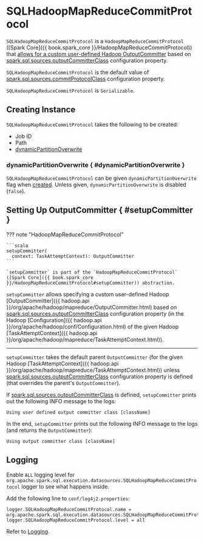 # SQLHadoopMapReduceCommitProtocol

`SQLHadoopMapReduceCommitProtocol` is a `HadoopMapReduceCommitProtocol` ([Spark Core]({{ book.spark_core }}/HadoopMapReduceCommitProtocol)) that [allows for a custom user-defined Hadoop OutputCommitter](#setupCommitter) based on [spark.sql.sources.outputCommitterClass](../configuration-properties.md#OUTPUT_COMMITTER_CLASS) configuration property.

`SQLHadoopMapReduceCommitProtocol` is the default value of [spark.sql.sources.commitProtocolClass](../configuration-properties.md#spark.sql.sources.commitProtocolClass) configuration property.

`SQLHadoopMapReduceCommitProtocol` is `Serializable`.

## Creating Instance

`SQLHadoopMapReduceCommitProtocol` takes the following to be created:

* <span id="jobId"> Job ID
* <span id="path"> Path
* [dynamicPartitionOverwrite](#dynamicPartitionOverwrite)

### dynamicPartitionOverwrite { #dynamicPartitionOverwrite }

`SQLHadoopMapReduceCommitProtocol` can be given `dynamicPartitionOverwrite` flag when [created](#creating-instance). Unless given, `dynamicPartitionOverwrite` is disabled (`false`).

## Setting Up OutputCommitter { #setupCommitter }

??? note "HadoopMapReduceCommitProtocol"

    ```scala
    setupCommitter(
      context: TaskAttemptContext): OutputCommitter
    ```

    `setupCommitter` is part of the `HadoopMapReduceCommitProtocol` ([Spark Core]({{ book.spark_core }}/HadoopMapReduceCommitProtocol#setupCommitter)) abstraction.

`setupCommitter` allows specifying a custom user-defined Hadoop [OutputCommitter]({{ hadoop.api }}/org/apache/hadoop/mapreduce/OutputCommitter.html) based on [spark.sql.sources.outputCommitterClass](../configuration-properties.md#OUTPUT_COMMITTER_CLASS) configuration property (in the Hadoop [Configuration]({{ hadoop.api }}/org/apache/hadoop/conf/Configuration.html) of the given Hadoop [TaskAttemptContext]({{ hadoop.api }}/org/apache/hadoop/mapreduce/TaskAttemptContext.html)).

---

`setupCommitter` takes the default parent `OutputCommitter` (for the given Hadoop [TaskAttemptContext]({{ hadoop.api }}/org/apache/hadoop/mapreduce/TaskAttemptContext.html)) unless [spark.sql.sources.outputCommitterClass](../configuration-properties.md#spark.sql.sources.outputCommitterClass) configuration property is defined (that overrides the parent's `OutputCommitter`).

If [spark.sql.sources.outputCommitterClass](../SQLConf.md#OUTPUT_COMMITTER_CLASS) is defined, `setupCommitter` prints out the following INFO message to the logs:

```text
Using user defined output committer class [className]
```

In the end, `setupCommitter` prints out the following INFO message to the logs (and returns the `OutputCommitter`):

```text
Using output committer class [className]
```

## Logging

Enable `ALL` logging level for `org.apache.spark.sql.execution.datasources.SQLHadoopMapReduceCommitProtocol` logger to see what happens inside.

Add the following line to `conf/log4j2.properties`:

```text
logger.SQLHadoopMapReduceCommitProtocol.name = org.apache.spark.sql.execution.datasources.SQLHadoopMapReduceCommitProtocol
logger.SQLHadoopMapReduceCommitProtocol.level = all
```

Refer to [Logging](../spark-logging.md).
